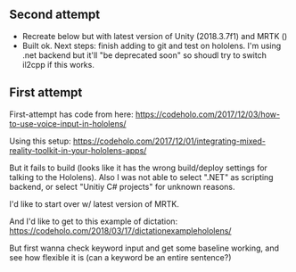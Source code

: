 ## Second attempt
- Recreate below but with latest version of Unity (2018.3.7f1) and MRTK ()
- Built ok. Next steps: finish adding to git and test on hololens. I'm using .net backend but it'll "be deprecated soon" so shoudl try to switch il2cpp if this works.

## First attempt
First-attempt has code from here: https://codeholo.com/2017/12/03/how-to-use-voice-input-in-hololens/

Using this setup: https://codeholo.com/2017/12/01/integrating-mixed-reality-toolkit-in-your-hololens-apps/

But it fails to build (looks like it has the wrong build/deploy settings for talking to the Hololens). Also I was not able to select ".NET" as scripting backend, or select "Unitiy C# projects" for unknown reasons.

I'd like to start over w/ latest version of MRTK.

And I'd like to get to this example of dictation: https://codeholo.com/2018/03/17/dictationexamplehololens/

But first wanna check keyword input and get some baseline working, and see how flexible it is (can a keyword be an entire sentence?)
